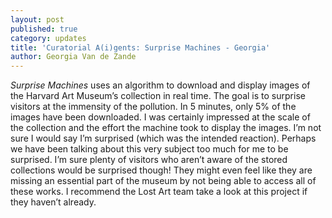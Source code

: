 ```yaml
---
layout: post
published: true
category: updates
title: 'Curatorial A(i)gents: Surprise Machines - Georgia'
author: Georgia Van de Zande
---
```

_Surprise Machines_ uses an algorithm to download and display images of the Harvard Art Museum’s collection in real time. The goal is to surprise visitors at the immensity of the pollution. In 5 minutes, only 5% of the images have been downloaded. I was certainly impressed at the scale of the collection and the effort the machine took to display the images. I’m not sure I would say I’m surprised (which was the intended reaction). Perhaps we have been talking about this very subject too much for me to be surprised. I’m sure plenty of visitors who aren’t aware of the stored collections would be surprised though! They might even feel like they are missing an essential part of the museum by not being able to access all of these works. I recommend the Lost Art team take a look at this project if they haven’t already. 

